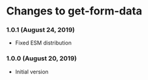 # Changes to get-form-data

### 1.0.1 (August 24, 2019)

- Fixed ESM distribution

### 1.0.0 (August 20, 2019)

- Initial version
